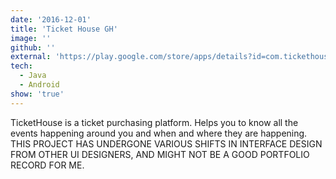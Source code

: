 ```yaml
---
date: '2016-12-01'
title: 'Ticket House GH'
image: ''
github: ''
external: 'https://play.google.com/store/apps/details?id=com.tickethousegh.app'
tech:
  - Java
  - Android
show: 'true'
---
```


TicketHouse is a ticket purchasing platform. Helps you to know all the events happening around you and when and where they are happening. THIS PROJECT HAS UNDERGONE VARIOUS SHIFTS IN INTERFACE DESIGN FROM OTHER UI DESIGNERS, AND MIGHT NOT BE A GOOD PORTFOLIO RECORD FOR ME.
